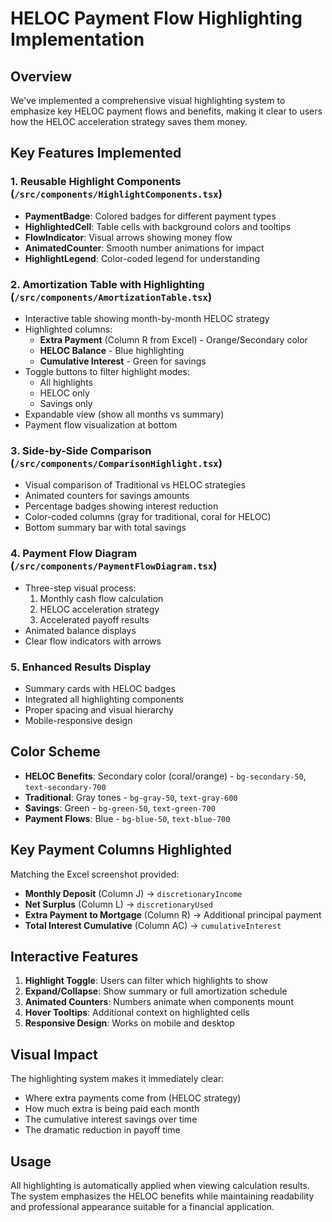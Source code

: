 # HELOC Payment Flow Highlighting Implementation

## Overview

We've implemented a comprehensive visual highlighting system to emphasize key HELOC payment flows and benefits, making it clear to users how the HELOC acceleration strategy saves them money.

## Key Features Implemented

### 1. **Reusable Highlight Components** (`/src/components/HighlightComponents.tsx`)

- **PaymentBadge**: Colored badges for different payment types
- **HighlightedCell**: Table cells with background colors and tooltips
- **FlowIndicator**: Visual arrows showing money flow
- **AnimatedCounter**: Smooth number animations for impact
- **HighlightLegend**: Color-coded legend for understanding

### 2. **Amortization Table with Highlighting** (`/src/components/AmortizationTable.tsx`)

- Interactive table showing month-by-month HELOC strategy
- Highlighted columns:
  - **Extra Payment** (Column R from Excel) - Orange/Secondary color
  - **HELOC Balance** - Blue highlighting
  - **Cumulative Interest** - Green for savings
- Toggle buttons to filter highlight modes:
  - All highlights
  - HELOC only
  - Savings only
- Expandable view (show all months vs summary)
- Payment flow visualization at bottom

### 3. **Side-by-Side Comparison** (`/src/components/ComparisonHighlight.tsx`)

- Visual comparison of Traditional vs HELOC strategies
- Animated counters for savings amounts
- Percentage badges showing interest reduction
- Color-coded columns (gray for traditional, coral for HELOC)
- Bottom summary bar with total savings

### 4. **Payment Flow Diagram** (`/src/components/PaymentFlowDiagram.tsx`)

- Three-step visual process:
  1. Monthly cash flow calculation
  2. HELOC acceleration strategy
  3. Accelerated payoff results
- Animated balance displays
- Clear flow indicators with arrows

### 5. **Enhanced Results Display**

- Summary cards with HELOC badges
- Integrated all highlighting components
- Proper spacing and visual hierarchy
- Mobile-responsive design

## Color Scheme

- **HELOC Benefits**: Secondary color (coral/orange) - `bg-secondary-50`, `text-secondary-700`
- **Traditional**: Gray tones - `bg-gray-50`, `text-gray-600`
- **Savings**: Green - `bg-green-50`, `text-green-700`
- **Payment Flows**: Blue - `bg-blue-50`, `text-blue-700`

## Key Payment Columns Highlighted

Matching the Excel screenshot provided:

- **Monthly Deposit** (Column J) → `discretionaryIncome`
- **Net Surplus** (Column L) → `discretionaryUsed`
- **Extra Payment to Mortgage** (Column R) → Additional principal payment
- **Total Interest Cumulative** (Column AC) → `cumulativeInterest`

## Interactive Features

1. **Highlight Toggle**: Users can filter which highlights to show
2. **Expand/Collapse**: Show summary or full amortization schedule
3. **Animated Counters**: Numbers animate when components mount
4. **Hover Tooltips**: Additional context on highlighted cells
5. **Responsive Design**: Works on mobile and desktop

## Visual Impact

The highlighting system makes it immediately clear:

- Where extra payments come from (HELOC strategy)
- How much extra is being paid each month
- The cumulative interest savings over time
- The dramatic reduction in payoff time

## Usage

All highlighting is automatically applied when viewing calculation results. The system emphasizes the HELOC benefits while maintaining readability and professional appearance suitable for a financial application.
